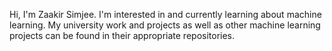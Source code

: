 Hi, I'm Zaakir Simjee. I'm interested in and currently learning about machine learning. My university work and projects as well as other machine learning projects can be found in their appropriate repositories.
